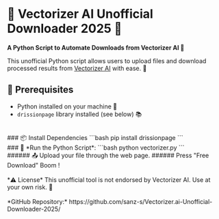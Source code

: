 # 🎨 Vectorizer AI Unofficial Downloader 2025 🌟

**A Python Script to Automate Downloads from Vectorizer AI 🚀**

This unofficial Python script allows users to upload files and download processed results from [Vectorizer AI](https://vectorizer.ai/) with ease. 🤩
<br>
## 🚨 Prerequisites
* Python installed on your machine 🐍
* `drissionpage` library installed (see below) 📚
<br>
### 📦 Install Dependencies 
```bash
pip install drissionpage
```
<br>
### 🚀 *Run the Python Script*: 
```bash 
python vectorizer.py
```
<br>
###### 📤 Upload your file through the web page.
###### Press "Free Download" Boom !
<br>
<br>
*⚠️ License*
This unofficial tool is not endorsed by Vectorizer AI. Use at your own risk. 🤝
<br>
<br>
*GitHub Repository:* https://github.com/sanz-s/Vectorizer.ai-Unofficial-Downloader-2025/
